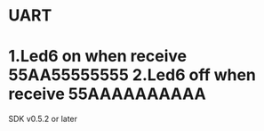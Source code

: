 UART
=====
1.Led6 on when receive 55AA55555555
2.Led6 off when receive 55AAAAAAAAAA
=====
SDK v0.5.2 or later